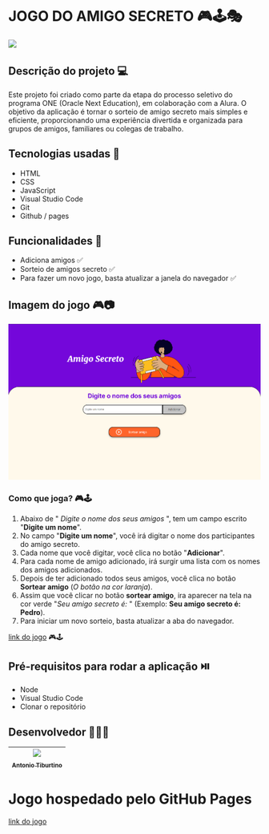 # JOGO DO AMIGO SECRETO 🎮🕹️🎭

<img loading="amigos" src="https://img.freepik.com/fotos-gratis/pessoas-a-celebrar-a-vespera-de-ano-novo_23-2151070798.jpg?t=st=1737382755~exp=1737386355~hmac=e34d627fe39f5fdca88157c76c2792485402acb95d57af38fda51d0d1415e732&w=996" width=600>

## Descrição do projeto 💻
Este projeto foi criado como parte da etapa do processo seletivo do programa ONE (Oracle Next Education), em colaboração com a Alura. O objetivo da aplicação é tornar o sorteio de amigo secreto mais simples e eficiente, proporcionando uma experiência divertida e organizada para grupos de amigos, familiares ou colegas de trabalho.


## Tecnologias usadas 🚀
- HTML
- CSS
- JavaScript 
- Visual Studio Code
- Git
- Github / pages

 ## Funcionalidades 🔘
 - Adiciona amigos ✅
 - Sorteio de amigos secreto ✅
 - Para fazer um novo jogo, basta atualizar a janela do navegador ✅


 ## Imagem do jogo 🎮📷
 ![imagem do jogo](assets/imagem-do-jogo.png)

 ### Como que joga? 🎮🕹️
 1. Abaixo de " *Digite o nome dos seus amigos* ", tem um campo escrito "**Digite um nome**".
 2. No campo "**Digite um nome**", você irá digitar o nome dos participantes do amigo secreto.
 3. Cada nome que você digitar, você clica no botão "**Adicionar**".
 4. Para cada nome de amigo adicionado, irá surgir uma lista com os nomes dos amigos adicionados.
 5. Depois de ter adicionado todos seus amigos, você clica no botão **Sortear amigo** (*O botão na cor laranja*).
 6. Assim que você clicar no botão **sortear amigo**, ira aparecer na tela na cor verde "*Seu amigo secreto é:* " (Exemplo: **Seu amigo secreto é: Pedro**).
 7. Para iniciar um novo sorteio, basta atualizar a aba do navegador.

[link do jogo](https://antoniotiburtino.github.io/amigo-secreto/) 🎮🕹️

## Pré-requisitos para rodar a aplicação ⏯️
- Node 
- Visual Studio Code
- Clonar o repositório 

## Desenvolvedor 🧑🏻‍💻
| [<img loading="antonio" src="https://avatars.githubusercontent.com/u/156551571?v=4" width=115><br><sub>Antonio Tiburtino</sub>](https://github.com/antoniotiburtino) |
| :---:

# Jogo hospedado pelo GitHub Pages 
[link do jogo](https://antoniotiburtino.github.io/amigo-secreto/)
